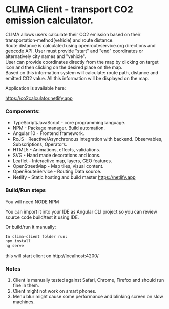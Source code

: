 # CLIMA Client - transport CO2 emission calculator.

CLIMA allows users calculate their CO2 emission based on their transportation-method(vehicle) and route distance.  
Route distance is calculated using openrouteservice.org directions and geocode API. User must provide "start" and "end" coordinates or alternatively city names and "vehicle".  
User can provide coordinates directly from the map by clicking on target icon and then clicking on the desired place on the map.  
Based on this information system will calculate: route path, distance and emitted CO2 value. All this information will be displayed on the map.

Application is available here:

https://co2calculator.netlify.app

### Components:
* TypeScript/JavaScript - core programming language.
* NPM - Package manager. Build automation.
* Angular 10 - Frontend framework.
* RxJS - Reactive/Asynchronous integration with backend. Observables, Subscriptions, Operators.
* HTML5 - Animations, effects, validations.
* SVG - Hand made decorations and icons.
* Leaflet - Interactive map, layers, GEO features.
* OpenStreetMap - Map tiles, visual content.
* OpenRouteService - Routing Data source.
* Netlify - Static hosting and build master https://netlify.app

### Build/Run steps

You will need NODE NPM

You can import it into your IDE as Angular CLI project so you can review source code build/test it using IDE.

Or build/run it manually:

```sh
In clima-client folder run:
npm install
ng serve
```
this will start client on http://localhost:4200/

### Notes
1. Client is manually tested against Safari, Chrome, Firefox and should run fine in them.
2. Client might not work on smart phones.
3. Menu blur might cause some performance and blinking screen on slow machines.
